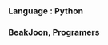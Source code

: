 ### Language : Python
### [BeakJoon](https://www.acmicpc.net/), [Programers](https://school.programmers.co.kr/)

